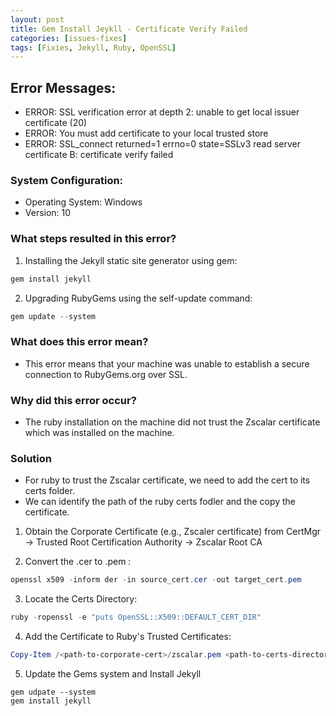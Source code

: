 ```yaml
---
layout: post
title: Gem Install Jeykll - Certificate Verify Failed
categories: [issues-fixes]
tags: [Fixies, Jekyll, Ruby, OpenSSL]
---
```


## Error Messages:
- ERROR: SSL verification error at depth 2: unable to get local issuer certificate (20)
- ERROR: You must add certificate to your local trusted store
- ERROR: SSL_connect returned=1 errno=0 state=SSLv3 read server certificate B: certificate verify failed

### System Configuration:
- Operating System: Windows
- Version: 10


### What steps resulted in this error?
1. Installing the Jekyll static site generator using gem:
```powershell
gem install jekyll
```

2. Upgrading RubyGems using the self-update command:
```powershell
gem update --system
```


### What does this error mean?
- This error means that your machine was unable to establish a secure connection to RubyGems.org over SSL.

### Why did this error occur?
- The ruby installation on the machine did not trust the Zscalar certificate which was installed on the machine.

### Solution
- For ruby to trust the Zscalar certificate, we need to add the cert to its certs folder.
- We can identify the path of the ruby certs fodler and the copy the certificate.
1. Obtain the Corporate Certificate (e.g., Zscaler certificate) from CertMgr -> Trusted Root Certification Authority -> Zscalar Root CA

2. Convert the .cer to .pem :
```powershell
openssl x509 -inform der -in source_cert.cer -out target_cert.pem
```

3. Locate the Certs Directory:
```powershell
ruby -ropenssl -e "puts OpenSSL::X509::DEFAULT_CERT_DIR"
```

4. Add the Certificate to Ruby's Trusted Certificates:
```powershell
Copy-Item /<path-to-corporate-cert>/zscalar.pem <path-to-certs-directory>/zscalar.pem
```

5. Update the Gems system and Install Jekyll
```
gem udpate --system
gem install jekyll
```



